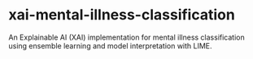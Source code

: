 # xai-mental-illness-classification
An Explainable AI (XAI) implementation for mental illness classification using ensemble learning and model interpretation with LIME.
